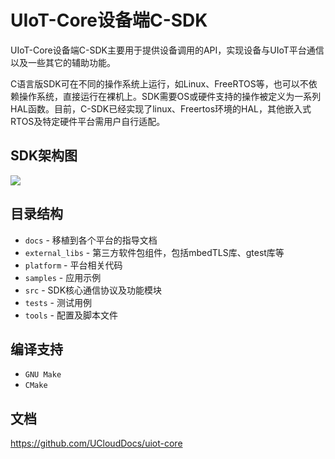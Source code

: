# UIoT-Core设备端C-SDK
UIoT-Core设备端C-SDK主要用于提供设备调用的API，实现设备与UIoT平台通信以及一些其它的辅助功能。

C语言版SDK可在不同的操作系统上运行，如Linux、FreeRTOS等，也可以不依赖操作系统，直接运行在裸机上。SDK需要OS或硬件支持的操作被定义为一系列HAL函数。目前，C-SDK已经实现了linux、Freertos环境的HAL，其他嵌入式RTOS及特定硬件平台需用户自行适配。

## SDK架构图
![](https://uiot.cn-sh2.ufileos.com/sdk%E6%9E%B6%E6%9E%84%E5%9B%BE.png)
## 目录结构
* `docs` - 移植到各个平台的指导文档
* `external_libs` - 第三方软件包组件，包括mbedTLS库、gtest库等
* `platform` - 平台相关代码
* `samples` - 应用示例
* `src` - SDK核心通信协议及功能模块
* `tests` - 测试用例
* `tools` - 配置及脚本文件

## 编译支持
* `GNU Make`
* `CMake`

## 文档
<https://github.com/UCloudDocs/uiot-core>
